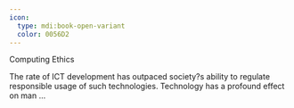 ```yaml
---
icon:
  type: mdi:book-open-variant
  color: 0056D2
---
```

Computing Ethics

The rate of ICT development has outpaced society?s ability to regulate responsible usage of such technologies. Technology has a profound effect on man ... 
